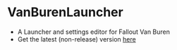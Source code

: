 # VanBurenLauncher
* A Launcher and settings editor for Fallout Van Buren
* Get the latest (non-release) version [here](github.com/kran27/VanBurenLauncher/raw/main/VBLauncher/bin/Debug/VBLauncher.exe)
